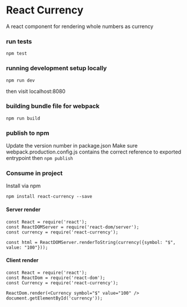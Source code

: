 # React Currency
A react component for rendering whole numbers as currency

### run tests
```
npm test
```

### running development setup locally
```
npm run dev
```
then visit localhost:8080

### building bundle file for webpack
```
npm run build
```

### publish to npm
Update the version number in package.json
Make sure webpack.production.config.js contains the correct reference to exported entrypoint then
```npm publish```

### Consume in project
Install via npm
```
npm install react-currency --save
```

#### Server render
```
const React = require('react');
const ReactDOMServer = require('react-dom/server');
const currency = require('react-currency');

const html = ReactDOMServer.renderToString(currency({symbol: "$", value: "100"}));
```

#### Client render
```
const React = require('react');
const ReactDom = require('react-dom');
const Currency = require('react-currency');

ReactDom.render(<Currency symbol="$" value="100" /> document.getElementById('currency'));
```
